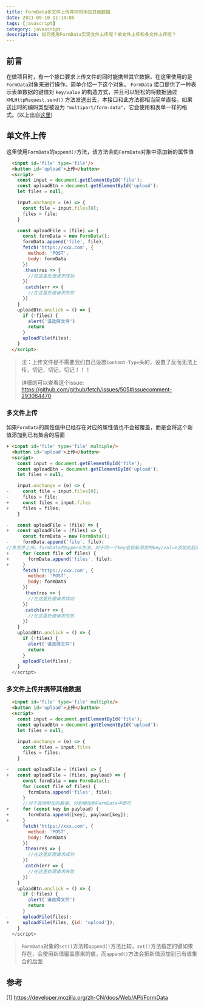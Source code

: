 ```yaml
---
title: FormData多文件上传并同时添加其他数据
date: 2021-09-10 11:14:05
tags: [javascript]
category: javascript
description: 如何使用FormData实现文件上传呢？单文件上传和多文件上传呢？
---
```


## 前言
在做项目时，有一个接口要求上传文件的同时能携带其它数据，在这里使用的是`FormData`对象来进行操作。简单介绍一下这个对象。
`FormData` 接口提供了一种表示表单数据的键值对 `key/value` 的构造方式，并且可以轻松的将数据通过`XMLHttpRequest.send()` 方法发送出去，本接口和此方法都相当简单直接。如果送出时的编码类型被设为 `"multipart/form-data"`，它会使用和表单一样的格式。(以上出自[这里](https://developer.mozilla.org/zh-CN/docs/Web/API/FormData)) 
## 单文件上传
这里使用`FormData`的`append()`方法，该方法会向`FormData`对象中添加新的属性值
```html
  <input id='file' type='file'/>
  <button id='upload'>上传</button>
  <script>
    const input = document.getElementById('file');
    const uploadBtn = document.getElementById('upload');
    let files = null;

    input.onchange = (e) => {
      const file = input.files[0];
      files = file;
    }

    const uploadFile = (file) => {
      const formData = new FormData();
      formData.append('file', file);
      fetch('https://xxx.com', {
        method: 'POST', 
        body: formData
      })
      .then(res => {
        //在这里处理请求成功
      })
      .catch(err => {
        //在这里处理请求失败
      })
    }
    uploadBtn.onclick = () => {
      if (!files) {
        alert('请选择文件')
        return
      }
      uploadFile(files);
    }
  </script>
```
> 注：上传文件是不需要我们自己设置`Content-Type`头的，设置了反而无法上传，切记，切记，切记！！！
> 
>详细的可以查看这个issue: https://github.com/github/fetch/issues/505#issuecomment-293064470
### 多文件上传
如果`FormData`的属性值中已经存在对应的属性值也不会被覆盖，而是会将这个新值添加到已有集合的后面
```html
+ <input id='file' type='file' multiple/>
  <button id='upload'>上传</button>
  <script>
    const input = document.getElementById('file');
    const uploadBtn = document.getElementById('upload');
    let files = null;

    input.onchange = (e) => {
-     const file = input.files[0];
-     files = file;
+     const files = input.files
+     files = files;
    }

-   const uploadFile = (file) => {
+   const uploadFile = (files) => {
      const formData = new FormData();
-     formData.append('file', file);
//多文件上传，formData的append方法，对于同一个key会将新添加的key/value添加到后面，不会覆盖已经存在的key
+     for (const file of files) {
+       formData.append('files', file);
+     } 
      fetch('https://xxx.com', {
        method: 'POST', 
        body: formData
      })
      .then(res => {
        //在这里处理请求成功
      })
      .catch(err => {
        //在这里处理请求失败
      })
    }
    uploadBtn.onclick = () => {
      if (!files) {
        alert('请选择文件')
        return
      }
      uploadFile(files);
    }
  </script>
```

### 多文件上传并携带其他数据
```html
  <input id='file' type='file' multiple/>
  <button id='upload'>上传</button>
  <script>
    const input = document.getElementById('file');
    const uploadBtn = document.getElementById('upload');
    let files = null;

    input.onchange = (e) => {
      const files = input.files
      files = files;
    }

-   const uploadFile = (files) => {
+   const uploadFile = (files, payload) => {
      const formData = new FormData();
      for (const file of files) {
        formData.append('files', file);
      } 
      //对于其他附加的数据，分别增加到FormData中即可
+     for (const key in payload) {
+       formData.append([key], payload[key]);
+     }
      fetch('https://xxx.com', {
        method: 'POST', 
        body: formData
      })
      .then(res => {
        //在这里处理请求成功
      })
      .catch(err => {
        //在这里处理请求失败
      })
    }
    uploadBtn.onclick = () => {
      if (!files) {
        alert('请选择文件')
        return
      }
-     uploadFile(files);
+     uploadFile(files, {id: 'upload'});
    }
  </script>
```
> `FormData`对象的`set()`方法和`append()`方法比较，`set()`方法指定的键如果存在，会使用新值覆盖原来的值，而`append()`方法会把新值添加到已有值集合的后面

## 参考
[1] https://developer.mozilla.org/zh-CN/docs/Web/API/FormData